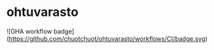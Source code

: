 # ohtuvarasto

![GHA workflow badge] (https://github.com/chuotchuot/ohtuvarasto/workflows/CI/badge.svg)
